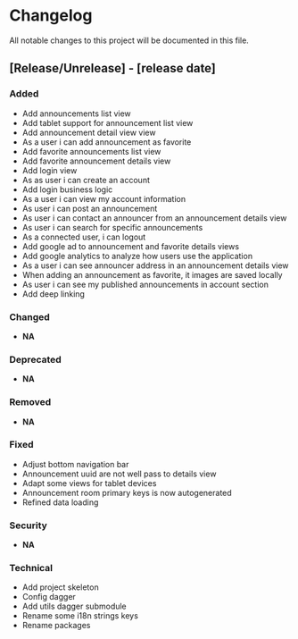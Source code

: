 # Changelog
All notable changes to this project will be documented in this file.

## [Release/Unrelease] - [release date]
### Added
- Add announcements list view
- Add tablet support for announcement list view
- Add announcement detail view view
- As a user i can add announcement as favorite
- Add favorite announcements list view
- Add favorite announcement details view
- Add login view
- As as user i can create an account
- Add login business logic
- As a user i can view my account information
- As user i can post an announcement
- As user i can contact an announcer from an announcement details view
- As user i can search for specific announcements
- As a connected user, i can logout
- Add google ad to announcement and favorite details views
- Add google analytics to analyze how users use the application
- As a user i can see announcer address in an announcement details view
- When adding an announcement as favorite, it images are saved locally
- As user i can see my published announcements in account section
- Add deep linking

### Changed
- **NA**

### Deprecated
- **NA**

### Removed
- **NA**

### Fixed
- Adjust bottom navigation bar
- Announcement uuid are not well pass to details view
- Adapt some views for tablet devices
- Announcement room primary keys is now autogenerated
- Refined data loading

### Security
 - **NA**

### Technical
 - Add project skeleton
 - Config dagger
 - Add utils dagger submodule
 - Rename some i18n strings keys
 - Rename packages